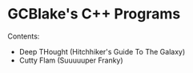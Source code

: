 # GCBlake's C++ Programs

Contents:

- Deep THought (Hitchhiker's Guide To The Galaxy)
- Cutty Flam (Suuuuuper Franky)
